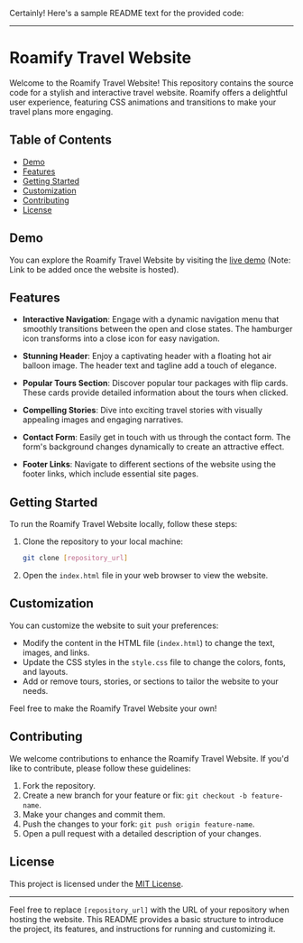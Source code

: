Certainly! Here's a sample README text for the provided code:

---

# Roamify Travel Website

Welcome to the Roamify Travel Website! This repository contains the source code for a stylish and interactive travel website. Roamify offers a delightful user experience, featuring CSS animations and transitions to make your travel plans more engaging.

## Table of Contents

- [Demo](#demo)
- [Features](#features)
- [Getting Started](#getting-started)
- [Customization](#customization)
- [Contributing](#contributing)
- [License](#license)

## Demo

You can explore the Roamify Travel Website by visiting the [live demo](#) (Note: Link to be added once the website is hosted).

## Features

- **Interactive Navigation**: Engage with a dynamic navigation menu that smoothly transitions between the open and close states. The hamburger icon transforms into a close icon for easy navigation.

- **Stunning Header**: Enjoy a captivating header with a floating hot air balloon image. The header text and tagline add a touch of elegance.

- **Popular Tours Section**: Discover popular tour packages with flip cards. These cards provide detailed information about the tours when clicked.

- **Compelling Stories**: Dive into exciting travel stories with visually appealing images and engaging narratives.

- **Contact Form**: Easily get in touch with us through the contact form. The form's background changes dynamically to create an attractive effect.

- **Footer Links**: Navigate to different sections of the website using the footer links, which include essential site pages.

## Getting Started

To run the Roamify Travel Website locally, follow these steps:

1. Clone the repository to your local machine:

   ```bash
   git clone [repository_url]
   ```

2. Open the `index.html` file in your web browser to view the website.

## Customization

You can customize the website to suit your preferences:

- Modify the content in the HTML file (`index.html`) to change the text, images, and links.
- Update the CSS styles in the `style.css` file to change the colors, fonts, and layouts.
- Add or remove tours, stories, or sections to tailor the website to your needs.

Feel free to make the Roamify Travel Website your own!

## Contributing

We welcome contributions to enhance the Roamify Travel Website. If you'd like to contribute, please follow these guidelines:

1. Fork the repository.
2. Create a new branch for your feature or fix: `git checkout -b feature-name`.
3. Make your changes and commit them.
4. Push the changes to your fork: `git push origin feature-name`.
5. Open a pull request with a detailed description of your changes.

## License

This project is licensed under the [MIT License](LICENSE).

---

Feel free to replace `[repository_url]` with the URL of your repository when hosting the website. This README provides a basic structure to introduce the project, its features, and instructions for running and customizing it.
